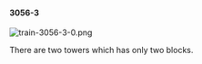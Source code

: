 #### 3056-3
![train-3056-3-0.png](https://github.com/lil-lab/nlvr/raw/master/nlvr/train/images/13/train-3056-3-0.png "train-3056-3-0.png")

There are two towers which has only two blocks.